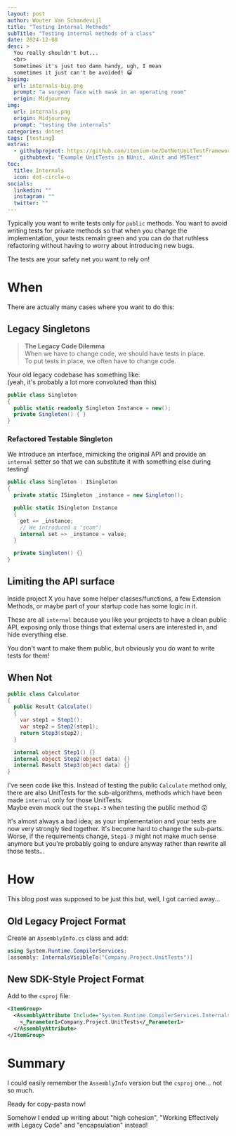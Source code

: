 ```yaml
---
layout: post
author: Wouter Van Schandevijl
title: "Testing Internal Methods"
subTitle: "Testing internal methods of a class"
date: 2024-12-08
desc: >
  You really shouldn't but...
  <br>
  Sometimes it's just too damn handy, ugh, I mean
  sometimes it just can't be avoided! 😀
bigimg:
  url: internals-big.png
  prompt: "a surgeon face with mask in an operating room"
  origin: Midjourney
img:
  url: internals.png
  origin: Midjourney
  prompt: "testing the internals"
categories: dotnet
tags: [testing]
extras:
  - githubproject: https://github.com/itenium-be/DotNetUnitTestFrameworks
    githubtext: "Example UnitTests in NUnit, xUnit and MSTest"
toc:
  title: Internals
  icon: dot-circle-o
socials:
  linkedin: ""
  instagram: ""
  twitter: ""
---
```


Typically you want to write tests only for `public` methods.
You want to avoid writing tests for private methods
so that when you change the implementation, your tests
remain green and you can do that ruthless refactoring
without having to worry about introducing new bugs.

<!--more-->

The tests are your safety net you want to rely on!


# When

There are actually many cases where you want to do this:

## Legacy Singletons

> **The Legacy Code Dilemma**  
> When we have to change code, we should have tests in place.<br>
> To put tests in place, we often have to change code.

Your old legacy codebase has something like:  
(yeah, it's probably a lot more convoluted than this)

```c#
public class Singleton
{
  public static readonly Singleton Instance = new();
  private Singleton() { }
}
```

### Refactored Testable Singleton

We introduce an interface, mimicking the original API
and provide an `internal` setter so that we can substitute
it with something else during testing!

```c#
public class Singleton : ISingleton
{
  private static ISingleton _instance = new Singleton();

  public static ISingleton Instance
  {
    get => _instance;
    // We introduced a "seam"!
    internal set => _instance = value;
  }

  private Singleton() {}
}
```

## Limiting the API surface

Inside project X you have some helper classes/functions, a few Extension Methods,
or maybe part of your startup code has some logic in it.

These are all `internal` because you like your projects to have a clean
public API, exposing only those things that external users are interested in,
and hide everything else.

You don't want to make them public, but obviously you do want to write tests
for them!


## When Not

```c#
public class Calculator
{
  public Result Calculate()
  {
    var step1 = Step1();
    var step2 = Step2(step1);
    return Step3(step2);
  }

  internal object Step1() {}
  internal object Step2(object data) {}
  internal Result Step3(object data) {}
}
```

I've seen code like this. Instead of testing the public
`Calculate` method only, there are also UnitTests for
the sub-algorithms, methods which have been made `internal`
only for those UnitTests.  
Maybe even mock out the `Step1-3` when testing the public
method 😲

It's almost always a bad idea; as your implementation and
your tests are now very strongly tied together. It's become hard
to change the sub-parts. Worse, if the requirements change,
`Step1-3` might not make much sense anymore but you're probably
going to endure anyway rather than rewrite all those tests...


# How

This blog post was supposed to be just this but, well,
I got carried away...

## Old Legacy Project Format

Create an `AssemblyInfo.cs` class and add:

```c#
using System.Runtime.CompilerServices;
[assembly: InternalsVisibleTo("Company.Project.UnitTests")]
```


## New SDK-Style Project Format

Add to the `csproj` file:

```xml
<ItemGroup>
  <AssemblyAttribute Include="System.Runtime.CompilerServices.InternalsVisibleTo">
    <_Parameter1>Company.Project.UnitTests</_Parameter1>
  </AssemblyAttribute>
</ItemGroup>
```


# Summary

I could easily remember the `AssemblyInfo` version but
the `csproj` one... not so much.

Ready for copy-pasta now!

Somehow I ended up writing about "high cohesion", "Working Effectively with Legacy Code"
and "encapsulation" instead!

